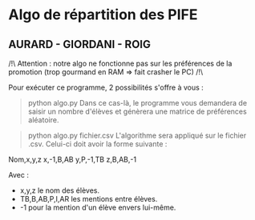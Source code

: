 # Algo de répartition des PIFE
## AURARD - GIORDANI - ROIG

/!\ Attention : notre algo ne fonctionne pas sur les préférences de la promotion (trop gourmand en RAM => fait crasher le PC) /!\

Pour exécuter ce programme, 2 possibilités s'offre à vous : 

> python algo.py
Dans ce cas-là, le programme vous demandera de saisir un nombre d'élèves et génèrera une matrice de préférences aléatoire. 

> python algo.py fichier.csv
L'algorithme sera appliqué sur le fichier .csv. Celui-ci doit avoir la forme suivante : 

Nom,x,y,z
x,-1,B,AB
y,P,-1,TB
z,B,AB,-1

Avec :
* x,y,z le nom des élèves.
* TB,B,AB,P,I,AR les mentions entre élèves.
* -1 pour la mention d'un élève envers lui-même.
